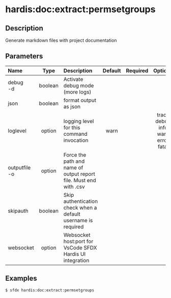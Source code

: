 <!-- This file has been generated with command 'sfdx hardis:doc:plugin:generate'. Please do not update it manually or it may be overwritten -->
# hardis:doc:extract:permsetgroups

## Description

Generate markdown files with project documentation

## Parameters

| Name              |  Type   | Description                                                       | Default | Required |                        Options                        |
|:------------------|:-------:|:------------------------------------------------------------------|:-------:|:--------:|:-----------------------------------------------------:|
| debug<br/>-d      | boolean | Activate debug mode (more logs)                                   |         |          |                                                       |
| json              | boolean | format output as json                                             |         |          |                                                       |
| loglevel          | option  | logging level for this command invocation                         |  warn   |          | trace<br/>debug<br/>info<br/>warn<br/>error<br/>fatal |
| outputfile<br/>-o | option  | Force the path and name of output report file. Must end with .csv |         |          |                                                       |
| skipauth          | boolean | Skip authentication check when a default username is required     |         |          |                                                       |
| websocket         | option  | Websocket host:port for VsCode SFDX Hardis UI integration         |         |          |                                                       |

## Examples

```shell
$ sfdx hardis:doc:extract:permsetgroups
```



